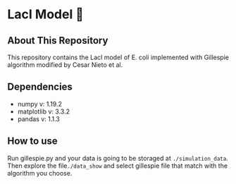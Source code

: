 # LacI Model 🦠

## About This Repository
This repository contains the LacI model of E. coli implemented with Gillespie algorithm modified by Cesar Nieto et al. 

## Dependencies

- numpy           v: 1.19.2
- matplotlib      v: 3.3.2
- pandas          v: 1.1.3

## How to use

Run gillespie.py and your data is going to be storaged at `./simulation_data`. Then explore the file` ./data_show ` and select gillespie file that match with the algorithm you choose.